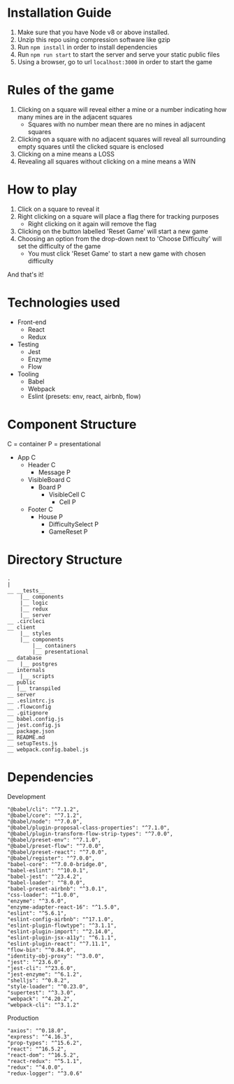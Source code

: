 # Installation Guide
1. Make sure that you have Node v8 or above installed.
2. Unzip this repo using compression software like gzip
3. Run `npm install` in order to install dependencies 
4. Run `npm run start` to start the server and serve your static public files
5. Using a browser, go to url `localhost:3000` in order to start the game

# Rules of the game
1. Clicking on a square will reveal either a mine or a number indicating how many mines are in the adjacent squares
    * Squares with no number mean there are no mines in adjacent squares
2. Clicking on a square with no adjacent squares will reveal all surrounding empty squares until the clicked square is enclosed
2. Clicking on a mine means a LOSS
3. Revealing all squares without clicking on a mine means a WIN

# How to play
1. Click on a square to reveal it
2. Right clicking on a square will place a flag there for tracking purposes
    * Right clicking on it again will remove the flag
3. Clicking on the button labelled 'Reset Game' will start a new game
4. Choosing an option from the drop-down next to 'Choose Difficulty' will set the difficulty of the game
    * You must click 'Reset Game' to start a new game with chosen difficulty

And that's it!

# Technologies used
- Front-end
    - React
    - Redux
- Testing
    - Jest
    - Enzyme
    - Flow
- Tooling
    - Babel
    - Webpack
    - Eslint (presets: env, react, airbnb, flow)

# Component Structure
C = container
P = presentational
- App  C
    - Header  C
        - Message  P
    - VisibleBoard  C
        - Board  P
            - VisibleCell  C
                - Cell  P
    - Footer  C
        - House  P
            - DifficultySelect  P
            - GameReset  P

# Directory Structure
```
.
|
__ __tests__
    |__ components
    |__ logic
    |__ redux
    |__ server
__ .circleci
__ client
    |__ styles
    |__ components
        |__ containers
        |__ presentational
__ database
    |__ postgres
__ internals
    |__ scripts
__ public
   |__ transpiled
__ server
__ .eslintrc.js
__ .flowconfig
__ .gitignore
__ babel.config.js
__ jest.config.js
__ package.json
__ README.md
__ setupTests.js
__ webpack.config.babel.js
```

# Dependencies
Development
```
"@babel/cli": "^7.1.2",
"@babel/core": "^7.1.2",
"@babel/node": "^7.0.0",
"@babel/plugin-proposal-class-properties": "^7.1.0",
"@babel/plugin-transform-flow-strip-types": "^7.0.0",
"@babel/preset-env": "^7.1.0",
"@babel/preset-flow": "^7.0.0",
"@babel/preset-react": "^7.0.0",
"@babel/register": "^7.0.0",
"babel-core": "^7.0.0-bridge.0",
"babel-eslint": "^10.0.1",
"babel-jest": "^23.4.2",
"babel-loader": "^8.0.0",
"babel-preset-airbnb": "^3.0.1",
"css-loader": "^1.0.0",
"enzyme": "^3.6.0",
"enzyme-adapter-react-16": "^1.5.0",
"eslint": "^5.6.1",
"eslint-config-airbnb": "^17.1.0",
"eslint-plugin-flowtype": "^3.1.1",
"eslint-plugin-import": "^2.14.0",
"eslint-plugin-jsx-a11y": "^6.1.1",
"eslint-plugin-react": "^7.11.1",
"flow-bin": "^0.84.0",
"identity-obj-proxy": "^3.0.0",
"jest": "^23.6.0",
"jest-cli": "^23.6.0",
"jest-enzyme": "^6.1.2",
"shelljs": "^0.8.2",
"style-loader": "^0.23.0",
"supertest": "^3.3.0",
"webpack": "^4.20.2",
"webpack-cli": "^3.1.2"
```

Production
```
"axios": "^0.18.0",
"express": "^4.16.3",
"prop-types": "^15.6.2",
"react": "^16.5.2",
"react-dom": "^16.5.2",
"react-redux": "^5.1.1",
"redux": "^4.0.0",
"redux-logger": "^3.0.6"
```
